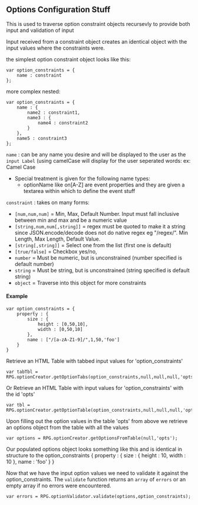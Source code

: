 Options Configuration Stuff
---

This is used to traverse option constraint objects recursevly to provide both input and validation of input

Input received from a constraint object creates an identical object with the input values where the constraints were.

the simplest option constraint object looks like this:

    var option_constraints = {
        name : constraint
    };

more complex nested:

    var option_constraints = {
        name : {
            name2 : constraint1,
            name3 : {
                name4 : constraint2
            }
        },
        name5 : constraint3
    };

`name` : can be any name you desire and will be displayed to the user as the `input Label` (using camelCase will display for the user seperated words: ex: Camel Case
* Special treatment is given for the following name types:
    * optionName like on[A-Z]  are event properties and they are given a textarea within which to define the event stuff

`constraint` : takes on many forms:

* `[num,num,num]` = Min, Max, Default Number.  Input must fall inclusive between min and max and be a numeric value
* `[string,num,num[,string]]` = regex must be quoted to make it a string since JSON.encode/decode does not do native regex eg "/regex/". Min Length, Max Length, Default Value.
* `[string[,string]]` = Select one from the list (first one is default)
* `[true/false]` = Checkbox yes/no,
* `number` = Must be numeric, but is unconstrained (number specified is default number)
* `string` = Must be string, but is unconstrained (string specified is default string)
* `object` = Traverse into this object for more constraints

#### Example

    var option_constraints = {
        property : {
            size : {
                height : [0,50,10],
                width : [0,50,10]
            },
            name : ["/[a-zA-Z1-9]/",1,50,'foo']
        }
    }


Retrieve an HTML Table with tabbed input values for 'option_constraints'

    var tabTbl = RPG.optionCreator.getOptionTabs(option_constraints,null,null,null,'opts');


Or Retrieve an HTML Table with input values for 'option_constraints' with the id 'opts'

    var tbl = RPG.optionCreator.getOptionTable(option_constraints,null,null,null,'opts');


Upon filling out the option values in the table 'opts' from above we retrieve an options object from the table with all the values

    var options = RPG.optionCreator.getOptionsFromTable(null,'opts');

Our populated options object looks something like this and is identical in structure to the option_constraints
     {
        property : {
            size : {
                height : 10,
                width : 10
            },
            name : 'foo'
        }
    }

Now that we have the input option values we need to validate it against the option_constraints.
The `validate` function returns an `array` of `errors` or an empty array if no errors were encountered.

    var errors = RPG.optionValidator.validate(options,option_constraints);

